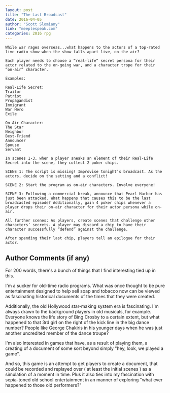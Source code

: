 ```yaml
---
layout: post
title: "The Last Broadcast"
date: 2016-04-05
author: "Scott Slomiany"
link: "meeplespeak.com"
categories: 2016 rpg
---
```

```
While war rages overseas...what happens to the actors of a top-rated live radio show when the show falls apart live, on the air?

Each player needs to choose a “real-life” secret persona for their actor related to the on-going war, and a character trope for their “on-air” character.

Examples:

Real-Life Secret:
Traitor
Patriot
Propagandist
Immigrant
War Hero
Exile

On-Air Character:
The Star
Neighbor
Best-Friend
Announcer
Spouse
Servant

In scenes 1-3, when a player sneaks an element of their Real-Life Secret into the scene, they collect 2 poker chips.

SCENE 1: The script is missing! Improvise tonight’s broadcast. As the actors, decide on the setting and a conflict!

SCENE 2: Start the program as on-air characters. Involve everyone! 

SCENE 3: Following a commercial break, announce that Pearl Harbor has just been attacked. What happens that causes this to be the last broadcasted episode? Additionally, gain 4 poker chips whenever a player drops their on-air character for their actor persona while on-air. 

All further scenes: As players, create scenes that challenge other characters’ secrets. A player may discard a chip to have their character successfully “defend” against the challenge.

After spending their last chip, players tell an epilogue for their actor.

```
## Author Comments (if any)

For 200 words, there's a bunch of things that I find interesting tied up in this.

I'm a sucker for old-time radio programs. What was once thought to be pure entertainment designed to help sell soap and tobacco now can be viewed as fascinating historical documents of the times that they were created.

Additionally, the old Hollywood star-making system era is fascinating. I'm always drawn to the background players in old musicals, for example. Everyone knows the life story of Bing Crosby to a certain extent, but what happened to that 3rd girl on the right of the kick line in the big dance number? People like George Chakiris in his younger days when he was just another uncredited member of the dance troupe?

I'm also interested in games that have, as a result of playing them, a creating of a document of some sort beyond simply "hey, look, we played a game". 

And so, this game is an attempt to get players to create a document, that could be recorded and replayed over ( at least the initial scenes ) as a simulation of a moment in time. Plus it also ties into my fascination with sepia-toned old school entertainment in an manner of exploring "what ever happened to those old performers?"
